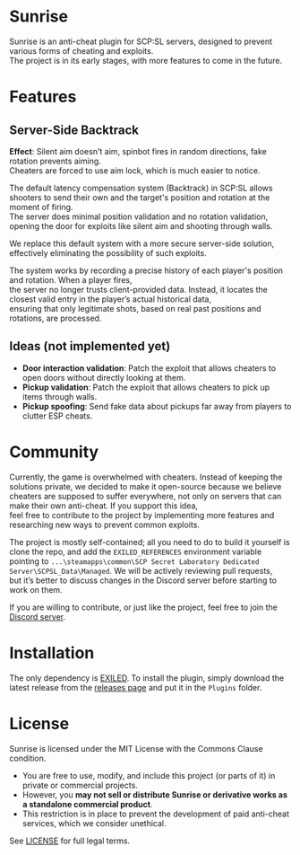 # Sunrise

Sunrise is an anti-cheat plugin for SCP:SL servers, designed to prevent various forms of cheating and exploits.  
The project is in its early stages, with more features to come in the future.

# Features

## Server-Side Backtrack

**Effect**: Silent aim doesn't aim, spinbot fires in random directions, fake rotation prevents aiming.  
Cheaters are forced to use aim lock, which is much easier to notice.

The default latency compensation system (Backtrack) in SCP:SL allows shooters to send their own and the target's position and rotation at the moment of firing.  
The server does minimal position validation and no rotation validation, opening the door for exploits like silent aim and shooting through walls.

We replace this default system with a more secure server-side solution, effectively eliminating the possibility of such exploits.

The system works by recording a precise history of each player's position and rotation. When a player fires,  
the server no longer trusts client-provided data. Instead, it locates the closest valid entry in the player’s actual historical data,  
ensuring that only legitimate shots, based on real past positions and rotations, are processed.

## Ideas (not implemented yet)

- **Door interaction validation**: Patch the exploit that allows cheaters to open doors without directly looking at them.
- **Pickup validation**: Patch the exploit that allows cheaters to pick up items through walls.
- **Pickup spoofing**: Send fake data about pickups far away from players to clutter ESP cheats.

# Community

Currently, the game is overwhelmed with cheaters. Instead of keeping the solutions private, we decided to make it open-source because we believe  
cheaters are supposed to suffer everywhere, not only on servers that can make their own anti-cheat. If you support this idea,  
feel free to contribute to the project by implementing more features and researching new ways to prevent common exploits.

The project is mostly self-contained; all you need to do to build it yourself is clone the repo, and add the `EXILED_REFERENCES` environment variable pointing to `...\steamapps\common\SCP Secret Laboratory Dedicated Server\SCPSL_Data\Managed`. We will be actively reviewing pull requests,  
but it’s better to discuss changes in the Discord server before starting to work on them.

If you are willing to contribute, or just like the project, feel free to join the [Discord server](https://discord.gg/9nAaRVNCq3).

# Installation

The only dependency is [EXILED](https://github.com/ExMod-Team/EXILED). To install the plugin, simply download the  
latest release from the [releases page](https://github.com/Banalny-Banan/Sunrise/releases) and put it in the `Plugins` folder.

# License

Sunrise is licensed under the MIT License with the Commons Clause condition.

- You are free to use, modify, and include this project (or parts of it) in private or commercial projects.
- However, you **may not sell or distribute Sunrise or derivative works as a standalone commercial product**.
- This restriction is in place to prevent the development of paid anti-cheat services, which we consider unethical.

See [LICENSE](./LICENSE) for full legal terms.